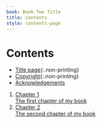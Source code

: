 ```yaml
---
book: Book Two Title
title: Contents
style: contents-page
---
```


# Contents

*	[Title page](0-1-titlepage.html){:.non-printing}
*	[Copyright](0-2-copyright.html){:.non-printing}
*	[Acknowledgements](0-4-acknowledgements.html#acknowledgements)

1.	[Chapter 1  
	The first chapter of my book](1.html#chapter-1)
2.	[Chapter 2  
	The second chapter of my book](2.html#chapter-2)
